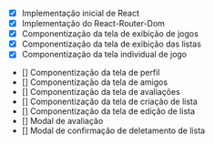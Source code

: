 - [x] Implementação inicial de React
- [x] Implementação do React-Router-Dom
- [x] Componentização da tela de exibição de jogos
- [x] Componentização da tela de exibição das listas
- [x] Componentização da tela individual de jogo
- [] Componentização da tela de perfil
- [] Componentização da tela de amigos
- [] Componentização da tela de avaliações
- [] Componentização da tela de criação de lista
- [] Componentização da tela de edição de lista
- [] Modal de avaliação
- [] Modal de confirmação de deletamento de lista
